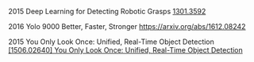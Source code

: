 2015
Deep Learning for Detecting Robotic Grasps
[1301.3592](https://arxiv.org/pdf/1301.3592)

2016
Yolo 9000 Better, Faster, Stronger
https://arxiv.org/abs/1612.08242

2015
You Only Look Once: Unified, Real-Time Object Detection
[[1506.02640] You Only Look Once: Unified, Real-Time Object Detection](https://arxiv.org/abs/1506.02640)